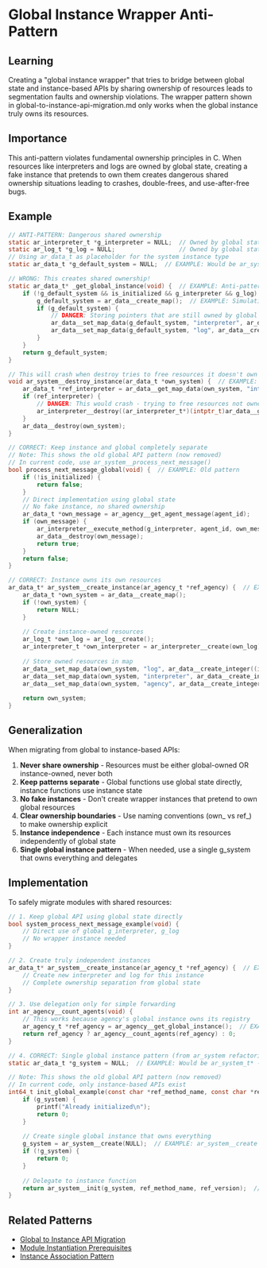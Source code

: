 # Global Instance Wrapper Anti-Pattern

## Learning
Creating a "global instance wrapper" that tries to bridge between global state and instance-based APIs by sharing ownership of resources leads to segmentation faults and ownership violations. The wrapper pattern shown in global-to-instance-api-migration.md only works when the global instance truly owns its resources.

## Importance
This anti-pattern violates fundamental ownership principles in C. When resources like interpreters and logs are owned by global state, creating a fake instance that pretends to own them creates dangerous shared ownership situations leading to crashes, double-frees, and use-after-free bugs.

## Example
```c
// ANTI-PATTERN: Dangerous shared ownership
static ar_interpreter_t *g_interpreter = NULL;  // Owned by global state
static ar_log_t *g_log = NULL;                  // Owned by global state
// Using ar_data_t as placeholder for the system instance type
static ar_data_t *g_default_system = NULL;  // EXAMPLE: Would be ar_system_t* after refactoring

// WRONG: This creates shared ownership!
static ar_data_t* _get_global_instance(void) {  // EXAMPLE: Anti-pattern (would return ar_system_t*)
    if (!g_default_system && is_initialized && g_interpreter && g_log) {
        g_default_system = ar_data__create_map();  // EXAMPLE: Simulating system instance creation
        if (g_default_system) {
            // DANGER: Storing pointers that are still owned by global state!
            ar_data__set_map_data(g_default_system, "interpreter", ar_data__create_integer((int64_t)g_interpreter));  // EXAMPLE: Not truly owned!
            ar_data__set_map_data(g_default_system, "log", ar_data__create_integer((int64_t)g_log));  // EXAMPLE: Not truly owned!
        }
    }
    return g_default_system;
}

// This will crash when destroy tries to free resources it doesn't own
void ar_system__destroy_instance(ar_data_t *own_system) {  // EXAMPLE: Hypothetical destroy function
    ar_data_t *ref_interpreter = ar_data__get_map_data(own_system, "interpreter");
    if (ref_interpreter) {
        // DANGER: This would crash - trying to free resources not owned by instance
        ar_interpreter__destroy((ar_interpreter_t*)(intptr_t)ar_data__get_integer(ref_interpreter));  // EXAMPLE: CRASH!
    }
    ar_data__destroy(own_system);
}

// CORRECT: Keep instance and global completely separate
// Note: This shows the old global API pattern (now removed)
// In current code, use ar_system__process_next_message()
bool process_next_message_global(void) {  // EXAMPLE: Old pattern
    if (!is_initialized) {
        return false;
    }
    // Direct implementation using global state
    // No fake instance, no shared ownership
    ar_data_t *own_message = ar_agency__get_agent_message(agent_id);
    if (own_message) {
        ar_interpreter__execute_method(g_interpreter, agent_id, own_message);
        ar_data__destroy(own_message);
        return true;
    }
    return false;
}

// CORRECT: Instance owns its own resources
ar_data_t* ar_system__create_instance(ar_agency_t *ref_agency) {  // EXAMPLE: Future create function
    ar_data_t *own_system = ar_data__create_map();
    if (!own_system) {
        return NULL;
    }
    
    // Create instance-owned resources
    ar_log_t *own_log = ar_log__create();
    ar_interpreter_t *own_interpreter = ar_interpreter__create(own_log);
    
    // Store owned resources in map
    ar_data__set_map_data(own_system, "log", ar_data__create_integer((int64_t)own_log));
    ar_data__set_map_data(own_system, "interpreter", ar_data__create_integer((int64_t)own_interpreter));
    ar_data__set_map_data(own_system, "agency", ar_data__create_integer((int64_t)ref_agency));  // Borrowed ref OK
    
    return own_system;
}
```

## Generalization
When migrating from global to instance-based APIs:
1. **Never share ownership** - Resources must be either global-owned OR instance-owned, never both
2. **Keep patterns separate** - Global functions use global state directly, instance functions use instance state
3. **No fake instances** - Don't create wrapper instances that pretend to own global resources
4. **Clear ownership boundaries** - Use naming conventions (own_ vs ref_) to make ownership explicit
5. **Instance independence** - Each instance must own its resources independently of global state
6. **Single global instance pattern** - When needed, use a single g_system that owns everything and delegates

## Implementation
To safely migrate modules with shared resources:
```c
// 1. Keep global API using global state directly
bool system_process_next_message_example(void) {
    // Direct use of global g_interpreter, g_log
    // No wrapper instance needed
}

// 2. Create truly independent instances
ar_data_t* ar_system__create_instance(ar_agency_t *ref_agency) {  // EXAMPLE: Future instance creation
    // Create new interpreter and log for this instance
    // Complete ownership separation from global state
}

// 3. Use delegation only for simple forwarding
int ar_agency__count_agents(void) {
    // This works because agency's global instance owns its registry
    ar_agency_t *ref_agency = ar_agency__get_global_instance();  // EXAMPLE: Safe delegation
    return ref_agency ? ar_agency__count_agents(ref_agency) : 0;
}

// 4. CORRECT: Single global instance pattern (from ar_system refactoring)
static ar_data_t *g_system = NULL;  // EXAMPLE: Would be ar_system_t* - owns everything

// Note: This shows the old global API pattern (now removed)
// In current code, only instance-based APIs exist
int64_t init_global_example(const char *ref_method_name, const char *ref_version) {  // EXAMPLE: Old pattern
    if (g_system) {
        printf("Already initialized\n");
        return 0;
    }
    
    // Create single global instance that owns everything
    g_system = ar_system__create(NULL);  // EXAMPLE: ar_system__create returns ar_system_t*
    if (!g_system) {
        return 0;
    }
    
    // Delegate to instance function
    return ar_system__init(g_system, ref_method_name, ref_version);  // EXAMPLE: Safe delegation
}
```

## Related Patterns
- [Global to Instance API Migration](global-to-instance-api-migration.md)
- [Module Instantiation Prerequisites](module-instantiation-prerequisites.md)
- [Instance Association Pattern](instance-association-pattern.md)
